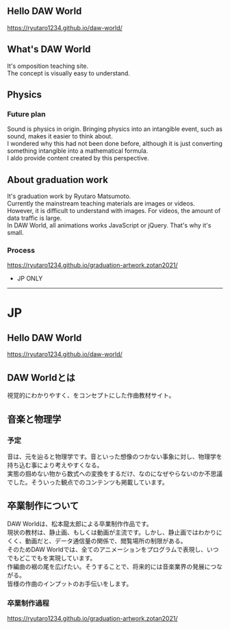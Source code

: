 ## Hello DAW World
https://ryutaro1234.github.io/daw-world/

## What's DAW World
It's omposition teaching site.<br />
The concept is visually easy to understand.

## Physics
### Future plan
Sound is physics in origin. Bringing physics into an intangible event, such as sound, makes it easier to think about.<br />
I wondered why this had not been done before, although it is just converting something intangible into a mathematical formula. <br />
I aldo provide content created by this perspective. 

## About graduation work
It's graduation work by Ryutaro Matsumoto.<br />
Currently the mainstream teaching materials are images or videos.<br />
However, it is difficult to understand with images. For videos, the amount of data traffic is large.<br />
In DAW World, all animations works JavaScript or jQuery. That's why it's small.

### Process
https://ryutaro1234.github.io/graduation-artwork.zotan2021/
* JP ONLY


***

# JP
## Hello DAW World
https://ryutaro1234.github.io/daw-world/

## DAW Worldとは
視覚的にわかりやすく、をコンセプトにした作曲教材サイト。

## 音楽と物理学
### 予定
音は、元を辿ると物理学です。音といった想像のつかない事象に対し、物理学を持ち込む事により考えやすくなる。<br />
実態の掴めない物から数式への変換をするだけ、なのになぜやらないのか不思議でした。そういった観点でのコンテンツも掲載しています。

## 卒業制作について
DAW Worldは、松本龍太郎による卒業制作作品です。<br />
現状の教材は、静止画、もしくは動画が主流です。しかし、静止画ではわかりにくく、動画だと、データ通信量の関係で、閲覧場所の制限がある。<br />
そのためDAW Worldでは、全てのアニメーションをプログラムで表現し、いつでもどこでもを実現しています。<br />
作編曲の裾の尾を広げたい。そうすることで、将来的には音楽業界の発展につながる。<br />
皆様の作曲のインプットのお手伝いをします。

### 卒業制作過程
https://ryutaro1234.github.io/graduation-artwork.zotan2021/
